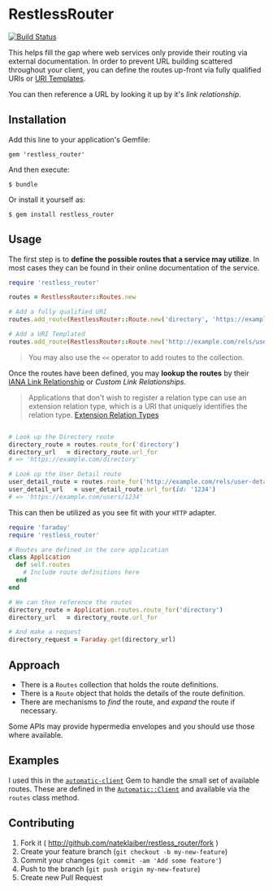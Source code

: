 # RestlessRouter

[![Build Status](https://travis-ci.org/nateklaiber/restless_router.svg?branch=master)](https://travis-ci.org/nateklaiber/restless_router)

This helps fill the gap where web services only provide their routing
via external documentation. In order to prevent URL building scattered
throughout your client, you can define the routes up-front via fully
qualified URIs or [URI Templates](http://tools.ietf.org/html/rfc6570).

You can then reference a URL by looking it up by it's _link
relationship_.


## Installation

Add this line to your application's Gemfile:

    gem 'restless_router'

And then execute:

    $ bundle

Or install it yourself as:

    $ gem install restless_router

## Usage

The first step is to **define the possible routes that a service may
utilize**. In most cases they can be found in their online documentation
of the service.

```ruby
require 'restless_router'

routes = RestlessRouter::Routes.new

# Add a fully qualified URI
routes.add_route(RestlessRouter::Route.new('directory', 'https://example.com/directory')

# Add a URI Templated
routes.add_route(RestlessRouter::Route.new('http://example.com/rels/user-detail', 'https://example.com/users/{id}', templated: true)
```

> You may also use the `<<` operator to add routes to the collection.

Once the routes have been defined, you may **lookup the routes** by their
[IANA Link
Relationship](http://www.iana.org/assignments/link-relations/link-relations.xhtml)
or _Custom Link Relationships_.

> Applications that don't wish to register a relation type can use an extension relation type, which is a URI that uniquely identifies the relation type. [Extension Relation Types](http://tools.ietf.org/html/rfc5988#section-4.2)

```ruby

# Look up the Directory route
directory_route = routes.route_for('directory')
directory_url   = directory_route.url_for
# => 'https://example.com/directory'

# Look up the User Detail route
user_detail_route = routes.route_for('http://example.com/rels/user-detail')
user_detail_url   = user_detail_route.url_for(id: '1234')
# => 'https://example.com/users/1234'
```

This can then be utilized as you see fit with your `HTTP` adapter.

```ruby
require 'faraday'
require 'restless_router'

# Routes are defined in the core application
class Application
  def self.routes
    # Include route definitions here
  end
end

# We can then reference the routes
directory_route = Application.routes.route_for('directory')
directory_url   = directory_route.url_for

# And make a request
directory_request = Faraday.get(directory_url)
```

## Approach

* There is a `Routes` collection that holds the route definitions.
* There is a `Route` object that holds the details of the route definition.
* There are mechanisms to _find_ the route, and _expand_ the route if necessary.

Some APIs may provide hypermedia envelopes and you should use those where
available. 

## Examples

I used this in the [`automatic-client`](https://rubygems.org/gems/automatic-client) Gem to handle the small set of available routes. These are defined in the [`Automatic::Client`](https://github.com/nateklaiber/automatic-client/blob/ef58709f93c8abcdaadb16be1eed8ec33989c05f/lib/automatic/client.rb) and available via the `routes` class method.

## Contributing

1. Fork it ( http://github.com/nateklaiber/restless_router/fork )
2. Create your feature branch (`git checkout -b my-new-feature`)
3. Commit your changes (`git commit -am 'Add some feature'`)
4. Push to the branch (`git push origin my-new-feature`)
5. Create new Pull Request
